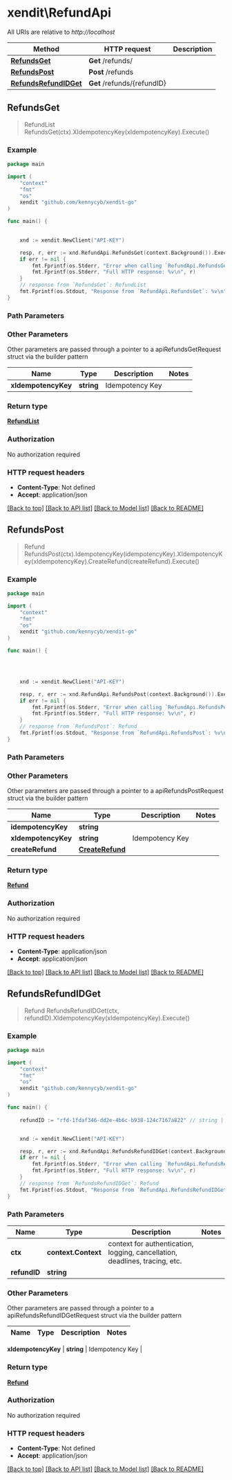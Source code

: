 # xendit\RefundApi

All URIs are relative to *http://localhost*

Method | HTTP request | Description
------------- | ------------- | -------------
[**RefundsGet**](RefundApi.md#RefundsGet) | **Get** /refunds/ | 
[**RefundsPost**](RefundApi.md#RefundsPost) | **Post** /refunds | 
[**RefundsRefundIDGet**](RefundApi.md#RefundsRefundIDGet) | **Get** /refunds/{refundID} | 



## RefundsGet

> RefundList RefundsGet(ctx).XIdempotencyKey(xIdempotencyKey).Execute()



### Example

```go
package main

import (
    "context"
    "fmt"
    "os"
    xendit "github.com/kennycyb/xendit-go"
)

func main() {
    

    xnd := xendit.NewClient("API-KEY")

    resp, r, err := xnd.RefundApi.RefundsGet(context.Background()).Execute()
    if err != nil {
        fmt.Fprintf(os.Stderr, "Error when calling `RefundApi.RefundsGet``: %v\n", err)
        fmt.Fprintf(os.Stderr, "Full HTTP response: %v\n", r)
    }
    // response from `RefundsGet`: RefundList
    fmt.Fprintf(os.Stdout, "Response from `RefundApi.RefundsGet`: %v\n", resp)
}
```

### Path Parameters



### Other Parameters

Other parameters are passed through a pointer to a apiRefundsGetRequest struct via the builder pattern


Name | Type | Description  | Notes
------------- | ------------- | ------------- | -------------
 **xIdempotencyKey** | **string** | Idempotency Key | 

### Return type

[**RefundList**](RefundList.md)

### Authorization

No authorization required

### HTTP request headers

- **Content-Type**: Not defined
- **Accept**: application/json

[[Back to top]](#) [[Back to API list]](../README.md#documentation-for-api-endpoints)
[[Back to Model list]](../README.md#documentation-for-models)
[[Back to README]](../README.md)


## RefundsPost

> Refund RefundsPost(ctx).IdempotencyKey(idempotencyKey).XIdempotencyKey(xIdempotencyKey).CreateRefund(createRefund).Execute()



### Example

```go
package main

import (
    "context"
    "fmt"
    "os"
    xendit "github.com/kennycyb/xendit-go"
)

func main() {
    



    xnd := xendit.NewClient("API-KEY")

    resp, r, err := xnd.RefundApi.RefundsPost(context.Background()).Execute()
    if err != nil {
        fmt.Fprintf(os.Stderr, "Error when calling `RefundApi.RefundsPost``: %v\n", err)
        fmt.Fprintf(os.Stderr, "Full HTTP response: %v\n", r)
    }
    // response from `RefundsPost`: Refund
    fmt.Fprintf(os.Stdout, "Response from `RefundApi.RefundsPost`: %v\n", resp)
}
```

### Path Parameters



### Other Parameters

Other parameters are passed through a pointer to a apiRefundsPostRequest struct via the builder pattern


Name | Type | Description  | Notes
------------- | ------------- | ------------- | -------------
 **idempotencyKey** | **string** |  | 
 **xIdempotencyKey** | **string** | Idempotency Key | 
 **createRefund** | [**CreateRefund**](CreateRefund.md) |  | 

### Return type

[**Refund**](Refund.md)

### Authorization

No authorization required

### HTTP request headers

- **Content-Type**: application/json
- **Accept**: application/json

[[Back to top]](#) [[Back to API list]](../README.md#documentation-for-api-endpoints)
[[Back to Model list]](../README.md#documentation-for-models)
[[Back to README]](../README.md)


## RefundsRefundIDGet

> Refund RefundsRefundIDGet(ctx, refundID).XIdempotencyKey(xIdempotencyKey).Execute()



### Example

```go
package main

import (
    "context"
    "fmt"
    "os"
    xendit "github.com/kennycyb/xendit-go"
)

func main() {
    
    refundID := "rfd-1fdaf346-dd2e-4b6c-b938-124c7167a822" // string | 


    xnd := xendit.NewClient("API-KEY")

    resp, r, err := xnd.RefundApi.RefundsRefundIDGet(context.Background(), refundID).Execute()
    if err != nil {
        fmt.Fprintf(os.Stderr, "Error when calling `RefundApi.RefundsRefundIDGet``: %v\n", err)
        fmt.Fprintf(os.Stderr, "Full HTTP response: %v\n", r)
    }
    // response from `RefundsRefundIDGet`: Refund
    fmt.Fprintf(os.Stdout, "Response from `RefundApi.RefundsRefundIDGet`: %v\n", resp)
}
```

### Path Parameters


Name | Type | Description  | Notes
------------- | ------------- | ------------- | -------------
**ctx** | **context.Context** | context for authentication, logging, cancellation, deadlines, tracing, etc.
**refundID** | **string** |  | 

### Other Parameters

Other parameters are passed through a pointer to a apiRefundsRefundIDGetRequest struct via the builder pattern


Name | Type | Description  | Notes
------------- | ------------- | ------------- | -------------

 **xIdempotencyKey** | **string** | Idempotency Key | 

### Return type

[**Refund**](Refund.md)

### Authorization

No authorization required

### HTTP request headers

- **Content-Type**: Not defined
- **Accept**: application/json

[[Back to top]](#) [[Back to API list]](../README.md#documentation-for-api-endpoints)
[[Back to Model list]](../README.md#documentation-for-models)
[[Back to README]](../README.md)

